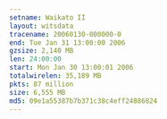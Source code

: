 ```yaml
---
setname: Waikato II
layout: witsdata
tracename: 20060130-000000-0
end: Tue Jan 31 13:00:00 2006
gzsize: 2,140 MB
len: 24:00:00
start: Mon Jan 30 13:00:01 2006
totalwirelen: 35,189 MB
pkts: 87 million
size: 6,555 MB
md5: 09e1a55387b7b371c38c4eff24886824
---
```

